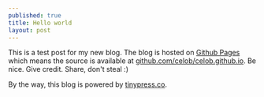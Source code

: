 ```yaml
---
published: true
title: Hello world
layout: post
---
```

This is a test post for my new blog. The blog is hosted on [Github Pages](http://pages.github.com/) which means the source is available at [github.com/celob/celob.github.io](http://github.com/celob/celob.github.io). Be nice. Give credit. Share, don't steal :)

By the way, this blog is powered by [tinypress.co](https://tinypress.co).
